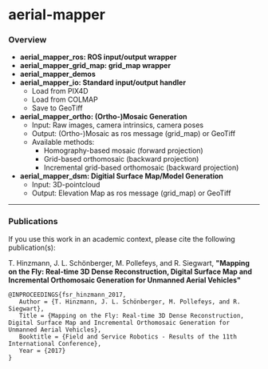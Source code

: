 # aerial-mapper

### Overview
- **aerial_mapper_ros: ROS input/output wrapper**
- **aerial_mapper_grid_map: grid_map wrapper**
- **aerial_mapper_demos**
- **aerial_mapper_io: Standard input/output handler**
   - Load from PIX4D
   - Load from COLMAP
   - Save to GeoTiff
- **aerial_mapper_ortho: (Ortho-)Mosaic Generation**
   - Input: Raw images, camera intrinsics, camera poses 
   - Output: (Ortho-)Mosaic as ros message (grid_map) or GeoTiff
   - Available methods:
      - Homography-based mosaic (forward projection)
      - Grid-based orthomosaic (backward projection)
      - Incremental grid-based orthomosaic (backward projection)
- **aerial_mapper_dsm: Digitial Surface Map/Model Generation**
   - Input: 3D-pointcloud
   - Output: Elevation Map as ros message (grid_map) or GeoTiff

<hr>

### Publications
If you use this work in an academic context, please cite the following publication(s):

T. Hinzmann, J. L. Schönberger, M. Pollefeys, and R. Siegwart, **"Mapping on the Fly: Real-time 3D Dense Reconstruction, Digital Surface Map and Incremental Orthomosaic Generation for Unmanned Aerial Vehicles"**

```
@INPROCEEDINGS{fsr_hinzmann_2017,
   Author = {T. Hinzmann, J. L. Schönberger, M. Pollefeys, and R. Siegwart},
   Title = {Mapping on the Fly: Real-time 3D Dense Reconstruction, Digital Surface Map and Incremental Orthomosaic Generation for Unmanned Aerial Vehicles},
   Booktitle = {Field and Service Robotics - Results of the 11th International Conference},
   Year = {2017}
}
```
